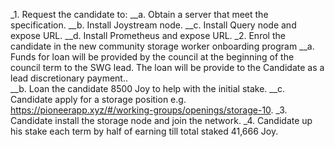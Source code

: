 _1.	Request the candidate to:
    __a.	Obtain a server that meet the specification. 
    __b.	Install Joystream node.
    __c.	Install Query node and expose URL.
    __d.	Install Prometheus and expose URL. 
_2.	Enrol the candidate in the new community storage worker onboarding program
    __a.	Funds for loan will be provided by the council at the beginning of the council term to the SWG lead. The loan will be provide to the Candidate as a lead discretionary payment..  
    __b.	Loan the candidate 8500 Joy to help with the initial stake. 
    __c.	Candidate apply for a storage position e.g. https://pioneerapp.xyz/#/working-groups/openings/storage-10.
_3.	Candidate install the storage node and join the network.
_4.	Candidate up his stake each term by half of earning till total staked 41,666 Joy.


